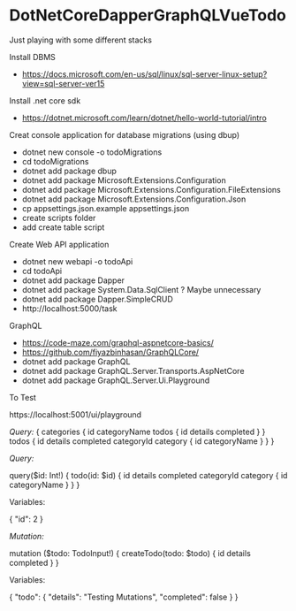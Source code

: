 # DotNetCoreDapperGraphQLVueTodo
Just playing with some different stacks

Install DBMS
* https://docs.microsoft.com/en-us/sql/linux/sql-server-linux-setup?view=sql-server-ver15

Install .net core sdk
* https://dotnet.microsoft.com/learn/dotnet/hello-world-tutorial/intro

Creat console application for database migrations (using dbup)
* dotnet new console -o todoMigrations
* cd todoMigrations
* dotnet add package dbup
* dotnet add package Microsoft.Extensions.Configuration
* dotnet add package Microsoft.Extensions.Configuration.FileExtensions
* dotnet add package Microsoft.Extensions.Configuration.Json
* cp appsettings.json.example appsettings.json
* create scripts folder
* add create table script

Create Web API application
* dotnet new webapi -o todoApi
* cd todoApi
* dotnet add package Dapper
* dotnet add package System.Data.SqlClient ? Maybe unnecessary
* dotnet add package Dapper.SimpleCRUD
* http://localhost:5000/task

GraphQL
* https://code-maze.com/graphql-aspnetcore-basics/
* https://github.com/fiyazbinhasan/GraphQLCore/
* dotnet add package GraphQL
* dotnet add package GraphQL.Server.Transports.AspNetCore
* dotnet add package GraphQL.Server.Ui.Playground

To Test

https://localhost:5001/ui/playground

*Query:*
{
  categories {
    id
    categoryName
    todos {
      id
      details
      completed
    }
  }
  todos {
    id
    details
    completed
    categoryId
    category {
      id
      categoryName
    }
  }
}


*Query:*

query($id: Int!) {
  todo(id: $id) {
    id
    details
    completed
    categoryId
    category {
      id
      categoryName
    }
  }
}

Variables:

{ "id": 2 }

*Mutation:*

mutation ($todo: TodoInput!) {
  createTodo(todo: $todo) {
    id
    details
    completed
  }
}

Variables:

{ "todo": { "details": "Testing Mutations", "completed": false } }


